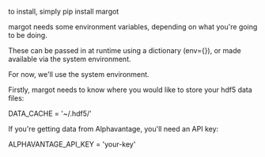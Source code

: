 
to install, simply pip install margot

margot needs some environment variables, depending on what you're going to be doing.

These can be passed in at runtime using a dictionary (env={}), or made available via the system environment.

For now, we'll use the system environment.

Firstly, margot needs to know where you would like to store your hdf5 data files:

DATA_CACHE = '~/.hdf5/'

If you're getting data from Alphavantage, you'll need an API key:

ALPHAVANTAGE_API_KEY = 'your-key'